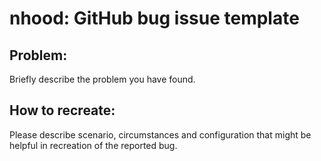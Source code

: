 # nhood: GitHub bug issue template

## Problem:

Briefly describe the problem you have found.

## How to recreate:

Please describe scenario, circumstances and configuration that might be helpful in recreation of the reported bug.

